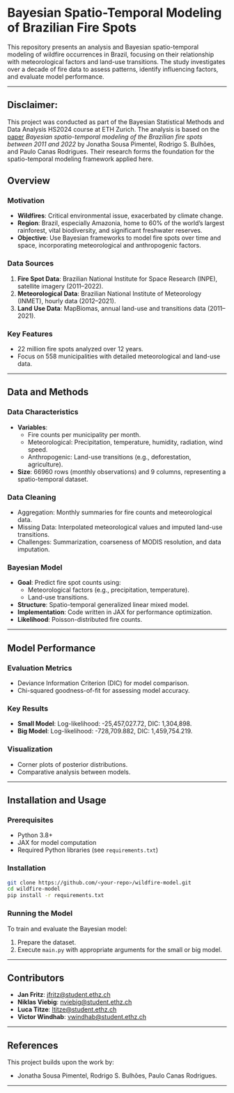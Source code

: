 
# Bayesian Spatio-Temporal Modeling of Brazilian Fire Spots

This repository presents an analysis and Bayesian spatio-temporal modeling of wildfire occurrences in Brazil, focusing on their relationship with meteorological factors and land-use transitions. The study investigates over a decade of fire data to assess patterns, identify influencing factors, and evaluate model performance.

---

## Disclaimer:
This project was conducted as part of the Bayesian Statistical Methods and Data Analysis HS2024 course at ETH Zurich. The analysis is based on the [paper](https://www.nature.com/articles/s41598-024-70082-6) _Bayesian spatio-temporal modeling of the Brazilian fire spots between 2011 and 2022_ by Jonatha Sousa Pimentel, Rodrigo S. Bulhões, and Paulo Canas Rodrigues. Their research forms the foundation for the spatio-temporal modeling framework applied here.

## Overview

### Motivation
- **Wildfires**: Critical environmental issue, exacerbated by climate change.
- **Region**: Brazil, especially Amazonia, home to 60% of the world’s largest rainforest, vital biodiversity, and significant freshwater reserves.
- **Objective**: Use Bayesian frameworks to model fire spots over time and space, incorporating meteorological and anthropogenic factors.

### Data Sources
1. **Fire Spot Data**: Brazilian National Institute for Space Research (INPE), satellite imagery (2011–2022).
2. **Meteorological Data**: Brazilian National Institute of Meteorology (INMET), hourly data (2012–2021).
3. **Land Use Data**: MapBiomas, annual land-use and transitions data (2011–2021).

### Key Features
- 22 million fire spots analyzed over 12 years.
- Focus on 558 municipalities with detailed meteorological and land-use data.

---

## Data and Methods

### Data Characteristics
- **Variables**:
  - Fire counts per municipality per month.
  - Meteorological: Precipitation, temperature, humidity, radiation, wind speed.
  - Anthropogenic: Land-use transitions (e.g., deforestation, agriculture).
- **Size**: 66960 rows (monthly observations) and 9 columns, representing a spatio-temporal dataset.

### Data Cleaning
- Aggregation: Monthly summaries for fire counts and meteorological data.
- Missing Data: Interpolated meteorological values and imputed land-use transitions.
- Challenges: Summarization, coarseness of MODIS resolution, and data imputation.

### Bayesian Model
- **Goal**: Predict fire spot counts using:
  - Meteorological factors (e.g., precipitation, temperature).
  - Land-use transitions.
- **Structure**: Spatio-temporal generalized linear mixed model.
- **Implementation**: Code written in JAX for performance optimization.
- **Likelihood**: Poisson-distributed fire counts.

---

## Model Performance

### Evaluation Metrics
- Deviance Information Criterion (DIC) for model comparison.
- Chi-squared goodness-of-fit for assessing model accuracy.

### Key Results
- **Small Model**: Log-likelihood: -25,457,027.72, DIC: 1,304,898.
- **Big Model**: Log-likelihood: -728,709.882, DIC: 1,459,754.219.

### Visualization
- Corner plots of posterior distributions.
- Comparative analysis between models.

---

## Installation and Usage

### Prerequisites
- Python 3.8+
- JAX for model computation
- Required Python libraries (see `requirements.txt`)

### Installation
```bash
git clone https://github.com/<your-repo>/wildfire-model.git
cd wildfire-model
pip install -r requirements.txt
```

### Running the Model
To train and evaluate the Bayesian model:
1. Prepare the dataset.
2. Execute `main.py` with appropriate arguments for the small or big model.

---

## Contributors
- **Jan Fritz**: [jfritz@student.ethz.ch](mailto:jfritz@student.ethz.ch)
- **Niklas Viebig**: [nviebig@student.ethz.ch](mailto:nviebig@student.ethz.ch)
- **Luca Titze**: [ltitze@student.ethz.ch](mailto:ltitze@student.ethz.ch)
- **Victor Windhab**: [vwindhab@student.ethz.ch](mailto:vwindhab@student.ethz.ch)

---

## References
This project builds upon the work by:
- Jonatha Sousa Pimentel, Rodrigo S. Bulhões, Paulo Canas Rodrigues.

---
